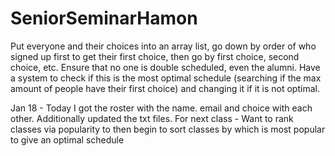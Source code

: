 # SeniorSeminarHamon 
Put everyone and their choices into an array list, go down by order of who signed up first to get their first choice, then go by first choice, second choice, etc.
Ensure that no one is double scheduled, even the alumni.
Have a system to check if this is the most optimal schedule (searching if the max amount of people have their first choice) and changing it if it is not optimal.

Jan 18 - Today I got the roster with the name. email and choice with each other. Additionally updated the txt files. 
For next class - Want to rank classes via popularity to then begin to sort classes by which is most popular to give an optimal schedule
